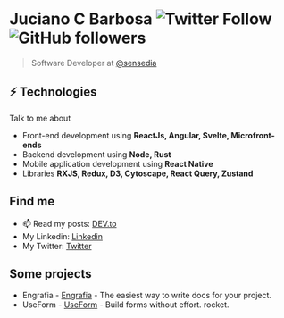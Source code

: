 # Juciano C Barbosa ![Twitter Follow](https://img.shields.io/twitter/follow/juciano_barbosa?label=Fallow%20jucian0&style=social) ![GitHub followers](https://img.shields.io/github/followers/jucian0?style=social)

> Software Developer at [@sensedia](https://github.com/Sensedia)

## ⚡ Technologies
Talk to me about
- Front-end development using **ReactJs, Angular, Svelte, Microfront-ends**
- Backend development using **Node, Rust**
- Mobile application development using **React Native**
- Libraries **RXJS, Redux, D3, Cytoscape, React Query, Zustand**

## Find me
- 📫 Read my posts: [DEV.to](https://dev.to/jucian0)
- My Linkedin: [Linkedin](https://www.linkedin.com/in/juciano-c-barbosa/)
- My Twitter: [Twitter](https://twitter.com/juciano_barbosa)

## Some projects

- Engrafia - [Engrafia](https://github.com/Jucian0/engrafia) - The easiest way to write docs for your project.
- UseForm - [UseForm](https://github.com/Jucian0/useform) - Build forms without effort. rocket.
